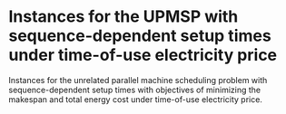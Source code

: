 # Instances for the UPMSP with sequence-dependent setup times under time-of-use electricity price
Instances for the unrelated parallel machine scheduling problem with sequence-dependent setup times with objectives of minimizing the makespan and total energy cost under time-of-use electricity price.
